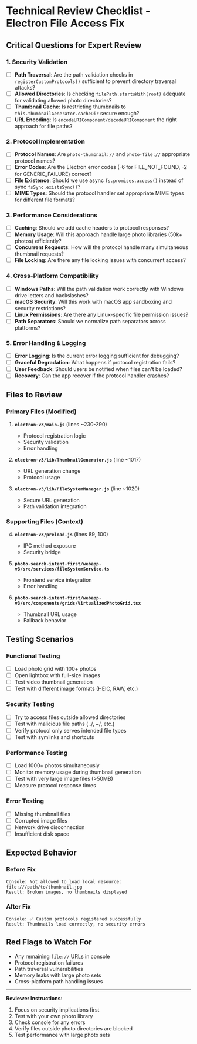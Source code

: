 # Technical Review Checklist - Electron File Access Fix

## Critical Questions for Expert Review

### 1. Security Validation
- [ ] **Path Traversal**: Are the path validation checks in `registerCustomProtocols()` sufficient to prevent directory traversal attacks?
- [ ] **Allowed Directories**: Is checking `filePath.startsWith(root)` adequate for validating allowed photo directories?
- [ ] **Thumbnail Cache**: Is restricting thumbnails to `this.thumbnailGenerator.cacheDir` secure enough?
- [ ] **URL Encoding**: Is `encodeURIComponent/decodeURIComponent` the right approach for file paths?

### 2. Protocol Implementation
- [ ] **Protocol Names**: Are `photo-thumbnail://` and `photo-file://` appropriate protocol names?
- [ ] **Error Codes**: Are the Electron error codes (-6 for FILE_NOT_FOUND, -2 for GENERIC_FAILURE) correct?
- [ ] **File Existence**: Should we use async `fs.promises.access()` instead of sync `fsSync.existsSync()`?
- [ ] **MIME Types**: Should the protocol handler set appropriate MIME types for different file formats?

### 3. Performance Considerations
- [ ] **Caching**: Should we add cache headers to protocol responses?
- [ ] **Memory Usage**: Will this approach handle large photo libraries (50k+ photos) efficiently?
- [ ] **Concurrent Requests**: How will the protocol handle many simultaneous thumbnail requests?
- [ ] **File Locking**: Are there any file locking issues with concurrent access?

### 4. Cross-Platform Compatibility
- [ ] **Windows Paths**: Will the path validation work correctly with Windows drive letters and backslashes?
- [ ] **macOS Security**: Will this work with macOS app sandboxing and security restrictions?
- [ ] **Linux Permissions**: Are there any Linux-specific file permission issues?
- [ ] **Path Separators**: Should we normalize path separators across platforms?

### 5. Error Handling & Logging
- [ ] **Error Logging**: Is the current error logging sufficient for debugging?
- [ ] **Graceful Degradation**: What happens if protocol registration fails?
- [ ] **User Feedback**: Should users be notified when files can't be loaded?
- [ ] **Recovery**: Can the app recover if the protocol handler crashes?

## Files to Review

### Primary Files (Modified)
1. **`electron-v3/main.js`** (lines ~230-290)
   - Protocol registration logic
   - Security validation
   - Error handling

2. **`electron-v3/lib/ThumbnailGenerator.js`** (line ~1017)
   - URL generation change
   - Protocol usage

3. **`electron-v3/lib/FileSystemManager.js`** (line ~1020)
   - Secure URL generation
   - Path validation integration

### Supporting Files (Context)
4. **`electron-v3/preload.js`** (lines 89, 100)
   - IPC method exposure
   - Security bridge

5. **`photo-search-intent-first/webapp-v3/src/services/fileSystemService.ts`**
   - Frontend service integration
   - Error handling

6. **`photo-search-intent-first/webapp-v3/src/components/grids/VirtualizedPhotoGrid.tsx`**
   - Thumbnail URL usage
   - Fallback behavior

## Testing Scenarios

### Functional Testing
- [ ] Load photo grid with 100+ photos
- [ ] Open lightbox with full-size images
- [ ] Test video thumbnail generation
- [ ] Test with different image formats (HEIC, RAW, etc.)

### Security Testing
- [ ] Try to access files outside allowed directories
- [ ] Test with malicious file paths (../, ~/, etc.)
- [ ] Verify protocol only serves intended file types
- [ ] Test with symlinks and shortcuts

### Performance Testing
- [ ] Load 1000+ photos simultaneously
- [ ] Monitor memory usage during thumbnail generation
- [ ] Test with very large image files (>50MB)
- [ ] Measure protocol response times

### Error Testing
- [ ] Missing thumbnail files
- [ ] Corrupted image files
- [ ] Network drive disconnection
- [ ] Insufficient disk space

## Expected Behavior

### Before Fix
```
Console: Not allowed to load local resource: file:///path/to/thumbnail.jpg
Result: Broken images, no thumbnails displayed
```

### After Fix
```
Console: ✅ Custom protocols registered successfully
Result: Thumbnails load correctly, no security errors
```

## Red Flags to Watch For
- Any remaining `file://` URLs in console
- Protocol registration failures
- Path traversal vulnerabilities
- Memory leaks with large photo sets
- Cross-platform path handling issues

---
**Reviewer Instructions**: 
1. Focus on security implications first
2. Test with your own photo library
3. Check console for any errors
4. Verify files outside photo directories are blocked
5. Test performance with large photo sets
